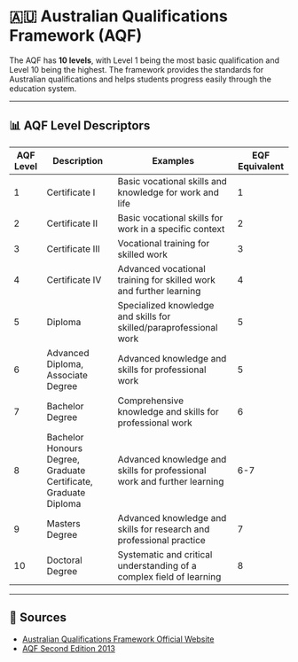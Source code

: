 # 🇦🇺 Australian Qualifications Framework (AQF)
The AQF has **10 levels**, with Level 1 being the most basic qualification and Level 10 being the highest. The framework provides the standards for Australian qualifications and helps students progress easily through the education system.

---

## 📊 AQF Level Descriptors

| **AQF Level** | **Description** | **Examples** | **EQF Equivalent** |
|---------------|------------------|--------------|-------------------|
| 1 | Certificate I | Basic vocational skills and knowledge for work and life | 1 |
| 2 | Certificate II | Basic vocational skills for work in a specific context | 2 |
| 3 | Certificate III | Vocational training for skilled work | 3 |
| 4 | Certificate IV | Advanced vocational training for skilled work and further learning | 4 |
| 5 | Diploma | Specialized knowledge and skills for skilled/paraprofessional work | 5 |
| 6 | Advanced Diploma, Associate Degree | Advanced knowledge and skills for professional work | 5 |
| 7 | Bachelor Degree | Comprehensive knowledge and skills for professional work | 6 |
| 8 | Bachelor Honours Degree, Graduate Certificate, Graduate Diploma | Advanced knowledge and skills for professional work and further learning | 6-7 |
| 9 | Masters Degree | Advanced knowledge and skills for research and professional practice | 7 |
| 10 | Doctoral Degree | Systematic and critical understanding of a complex field of learning | 8 |

---

## 📎 Sources

- [Australian Qualifications Framework Official Website](https://www.aqf.edu.au/)
- [AQF Second Edition 2013](https://www.aqf.edu.au/download/405/aqf-second-edition/3/aqf-second-edition/pdf)
